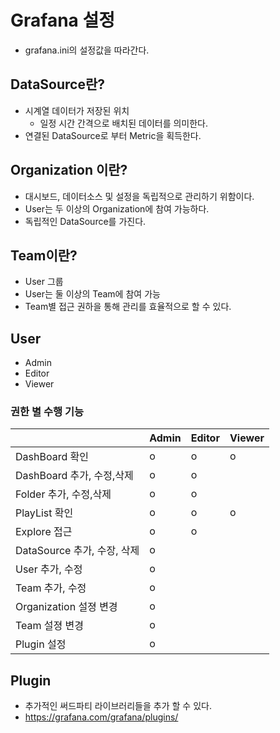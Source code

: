 # Grafana 설정
- grafana.ini의 설정값을 따라간다.

## DataSource란?

- 시계열 데이터가 저장된 위치
    - 일정 시간 간격으로 배치된 데이터를 의미한다.
- 연결된 DataSource로 부터 Metric을 획득한다.

## Organization 이란?
- 대시보드, 데이터소스 및 설정을 독립적으로 관리하기 위함이다.
- User는 두 이상의 Organization에 참여 가능하다.
- 독립적인 DataSource를 가진다.

## Team이란?

- User 그룹
- User는 둘 이상의 Team에 참여 가능
- Team별 접근 권하을 통해 관리를 효율적으로 할 수 있다.

## User
- Admin
- Editor
- Viewer

### 권한 별 수행 기능
|                       | Admin  | Editor | Viewer |
|-----------------------|--------|--------|--------|
| DashBoard 확인          | o      | o      | o      |
| DashBoard 추가, 수정,삭제   | o      | o      |        |
| Folder 추가, 수정,삭제      | o      | o      |        |
| PlayList 확인           | o      | o      | o      |
| Explore 접근            | o      | o      |        |
| DataSource 추가, 수장, 삭제 | o      |        |        |
| User 추가, 수정           | o      |        |        |
| Team 추가, 수정           | o      |        |        |
| Organization 설졍 변경    | o      |        |        |
| Team 설졍 변경            | o      |        |        |
| Plugin 설정             | o      |        |        |


## Plugin
- 추가적인 써드파티 라이브러리들을 추가 할 수 있다.
- https://grafana.com/grafana/plugins/